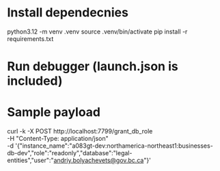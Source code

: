 # Install dependecnies
python3.12 -m venv .venv
source .venv/bin/activate
pip install -r requirements.txt
# Run debugger (launch.json is included)
# Sample payload
curl -k -X POST http://localhost:7799/grant_db_role \
    -H "Content-Type: application/json" \
    -d '{"instance_name":"a083gt-dev:northamerica-northeast1:businesses-db-dev","role":"readonly","database":"legal-entities","user":"andriy.bolyachevets@gov.bc.ca"}'